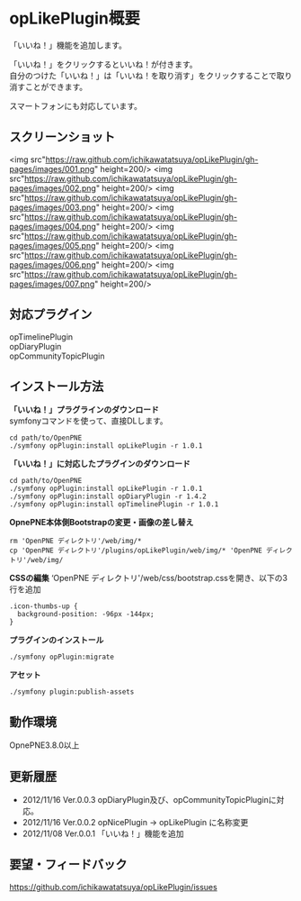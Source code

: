 opLikePlugin概要
======================
「いいね！」機能を追加します。

「いいね！」をクリックするといいね！が付きます。  
自分のつけた「いいね！」は「いいね！を取り消す」をクリックすることで取り消すことができます。  

スマートフォンにも対応しています。


スクリーンショット
------
<img src"https://raw.github.com/ichikawatatsuya/opLikePlugin/gh-pages/images/001.png" height=200/>
<img src"https://raw.github.com/ichikawatatsuya/opLikePlugin/gh-pages/images/002.png" height=200/>
<img src"https://raw.github.com/ichikawatatsuya/opLikePlugin/gh-pages/images/003.png" height=200/>
<img src"https://raw.github.com/ichikawatatsuya/opLikePlugin/gh-pages/images/004.png" height=200/>
<img src"https://raw.github.com/ichikawatatsuya/opLikePlugin/gh-pages/images/005.png" height=200/>
<img src"https://raw.github.com/ichikawatatsuya/opLikePlugin/gh-pages/images/006.png" height=200/>
<img src"https://raw.github.com/ichikawatatsuya/opLikePlugin/gh-pages/images/007.png" height=200/>

対応プラグイン
-------------
opTimelinePlugin  
opDiaryPlugin  
opCommunityTopicPlugin  

インストール方法
----------------
**「いいね！」プラグラインのダウンロード**  
symfonyコマンドを使って、直接DLします。

    cd path/to/OpenPNE
    ./symfony opPlugin:install opLikePlugin -r 1.0.1


**「いいね！」に対応したプラグインのダウンロード**  

    cd path/to/OpenPNE  
    ./symfony opPlugin:install opLikePlugin -r 1.0.1  
    ./symfony opPlugin:install opDiaryPlugin -r 1.4.2  
    ./symfony opPlugin:install opTimelinePlugin -r 1.0.1  

**OpnePNE本体側Bootstrapの変更・画像の差し替え**

    rm 'OpenPNE ディレクトリ'/web/img/*
    cp 'OpenPNE ディレクトリ'/plugins/opLikePlugin/web/img/* 'OpenPNE ディレクトリ'/web/img/


**CSSの編集**
 ‘OpenPNE ディレクトリ'/web/css/bootstrap.cssを開き、以下の3行を追加

    .icon-thumbs-up {
      background-position: -96px -144px;
    }


**プラグインのインストール**

    ./symfony opPlugin:migrate


**アセット**

    ./symfony plugin:publish-assets
    

動作環境
--------
OpnePNE3.8.0以上  
    
  
更新履歴
--------

 * 2012/11/16 Ver.0.0.3  opDiaryPlugin及び、opCommunityTopicPluginに対応。 
 * 2012/11/16 Ver.0.0.2  opNicePlugin → opLikePlugin に名称変更 
 * 2012/11/08 Ver.0.0.1 「いいね！」機能を追加 


  
要望・フィードバック
----------

https://github.com/ichikawatatsuya/opLikePlugin/issues

